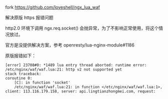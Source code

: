 fork https://github.com/loveshell/ngx_lua_waf

解决原版 https 报错问题

http2.0 环境下调用 ngx.req.socket() 会抛异常，为了不影响正常使用，将这个情况放过。 

官方是没提供解决方案，参考 openresty/lua-nginx-module#1186

原版报错如下：  
```
[error] 23708#0: *1489 lua entry thread aborted: runtime error: /etc/nginx/waf/waf.lua:21: http v2 not supported yet
stack traceback:
coroutine 0:
	[C]: in function 'socket'
	/etc/nginx/waf/waf.lua:21: in function </etc/nginx/waf/waf.lua:1>, client: 113.116.179.158, server: api.lingtianzhongmei.com, request:
```
